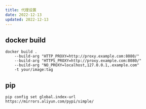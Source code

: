 ```yaml
---
title: 代理设置
date: 2022-12-13
updated: 2022-12-13
---
```



## docker build

```shell
docker build . 
    --build-arg "HTTP_PROXY=http://proxy.example.com:8080/" 
    --build-arg "HTTPS_PROXY=http://proxy.example.com:8080/" 
    --build-arg "NO_PROXY=localhost,127.0.0.1,.example.com" 
    -t your/image:tag
```


## pip
```shell
pip config set global.index-url https://mirrors.aliyun.com/pypi/simple/
```